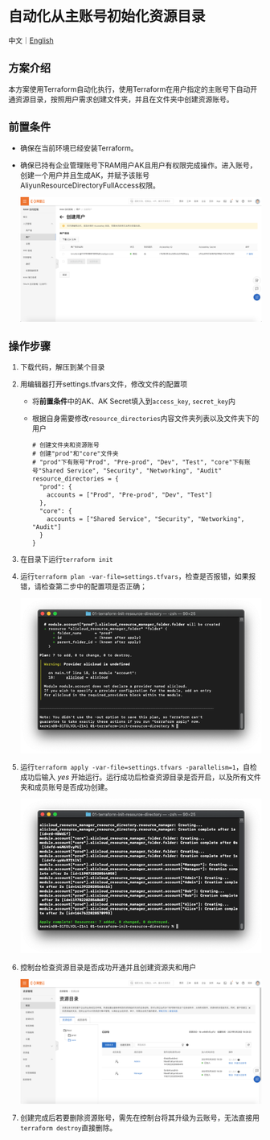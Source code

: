 # 自动化从主账号初始化资源目录

中文｜[English](./README_en.md)

## 方案介绍

本方案使用Terraform自动化执行，使用Terraform在用户指定的主账号下自动开通资源目录，按照用户需求创建文件夹，并且在文件夹中创建资源账号。

## 前置条件

- 确保在当前环境已经安装Terraform。

- 确保已持有企业管理账号下RAM用户AK且用户有权限完成操作。进入账号，创建一个用户并且生成AK，并赋予该账号AliyunResourceDirectoryFullAccess权限。

  ![1. 创建RAM角色并生成AK](../../img/1.创建RAM角色并生成AK.png)

## 操作步骤

1. 下载代码，解压到某个目录

2. 用编辑器打开settings.tfvars文件，修改文件的配置项

   - 将**前置条件**中的AK、AK Secret填入到`access_key`, `secret_key`内

   - 根据自身需要修改`resource_directories`内容文件夹列表以及文件夹下的用户

     ```
     # 创建文件夹和资源账号
     # 创建"prod"和"core"文件夹
     # "prod"下有账号"Prod", "Pre-prod", "Dev", "Test", "core"下有账号"Shared Service", "Security", "Networking", "Audit"
     resource_directories = {
       "prod": {
         accounts = ["Prod", "Pre-prod", "Dev", "Test"]
       },
       "core": {
         accounts = ["Shared Service", "Security", "Networking", "Audit"]
       }
     }
     
     ```

3. 在目录下运行`terraform init`

4. 运行`terraform plan -var-file=settings.tfvars`，检查是否报错，如果报错，请检查第二步中的配置项是否正确；

   ![2.plan运行结果](../../img/2.01-plan运行结果.png)

5. 运行`terraform apply -var-file=settings.tfvars -parallelism=1`，自检成功后输入 *yes* 开始运行。运行成功后检查资源目录是否开启，以及所有文件夹和成员账号是否成功创建。

   ![3.apply运行结果](../../img/3.01-apply运行结果.png)

6. 控制台检查资源目录是否成功开通并且创建资源夹和用户

      ![12.01-控制台](../../img/12.01-控制台.png)
      
7. 创建完成后若要删除资源账号，需先在控制台将其升级为云账号，无法直接用`terraform destroy`直接删除。

